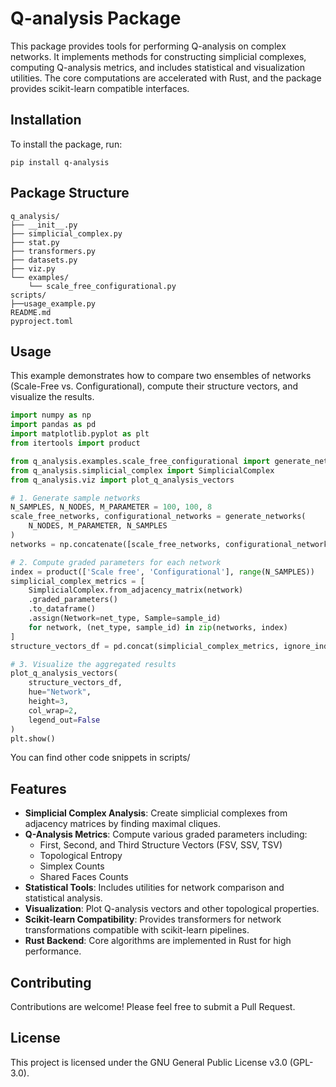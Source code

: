 # Q-analysis Package

This package provides tools for performing Q-analysis on complex networks. It implements methods for constructing simplicial complexes, computing Q-analysis metrics, and includes statistical and visualization utilities. The core computations are accelerated with Rust, and the package provides scikit-learn compatible interfaces.

## Installation

To install the package, run:

```
pip install q-analysis
```

## Package Structure

```
q_analysis/
├── __init__.py
├── simplicial_complex.py
├── stat.py
├── transformers.py
├── datasets.py
├── viz.py
└── examples/
    └── scale_free_configurational.py
scripts/
├──usage_example.py
README.md
pyproject.toml
```

## Usage

This example demonstrates how to compare two ensembles of networks (Scale-Free vs. Configurational), compute their structure vectors, and visualize the results.

```python
import numpy as np
import pandas as pd
import matplotlib.pyplot as plt
from itertools import product

from q_analysis.examples.scale_free_configurational import generate_networks
from q_analysis.simplicial_complex import SimplicialComplex
from q_analysis.viz import plot_q_analysis_vectors

# 1. Generate sample networks
N_SAMPLES, N_NODES, M_PARAMETER = 100, 100, 8
scale_free_networks, configurational_networks = generate_networks(
    N_NODES, M_PARAMETER, N_SAMPLES
)
networks = np.concatenate([scale_free_networks, configurational_networks])

# 2. Compute graded parameters for each network
index = product(['Scale free', 'Configurational'], range(N_SAMPLES))
simplicial_complex_metrics = [
    SimplicialComplex.from_adjacency_matrix(network)
    .graded_parameters()
    .to_dataframe()
    .assign(Network=net_type, Sample=sample_id)
    for network, (net_type, sample_id) in zip(networks, index)
]
structure_vectors_df = pd.concat(simplicial_complex_metrics, ignore_index=True)

# 3. Visualize the aggregated results
plot_q_analysis_vectors(
    structure_vectors_df, 
    hue="Network", 
    height=3,
    col_wrap=2,
    legend_out=False
)
plt.show()
```

You can find other code snippets in scripts/

## Features

- **Simplicial Complex Analysis**: Create simplicial complexes from adjacency matrices by finding maximal cliques.
- **Q-Analysis Metrics**: Compute various graded parameters including:
  - First, Second, and Third Structure Vectors (FSV, SSV, TSV)
  - Topological Entropy
  - Simplex Counts
  - Shared Faces Counts
- **Statistical Tools**: Includes utilities for network comparison and statistical analysis.
- **Visualization**: Plot Q-analysis vectors and other topological properties.
- **Scikit-learn Compatibility**: Provides transformers for network transformations compatible with scikit-learn pipelines.
- **Rust Backend**: Core algorithms are implemented in Rust for high performance.

## Contributing

Contributions are welcome! Please feel free to submit a Pull Request.

## License

This project is licensed under the GNU General Public License v3.0 (GPL-3.0).